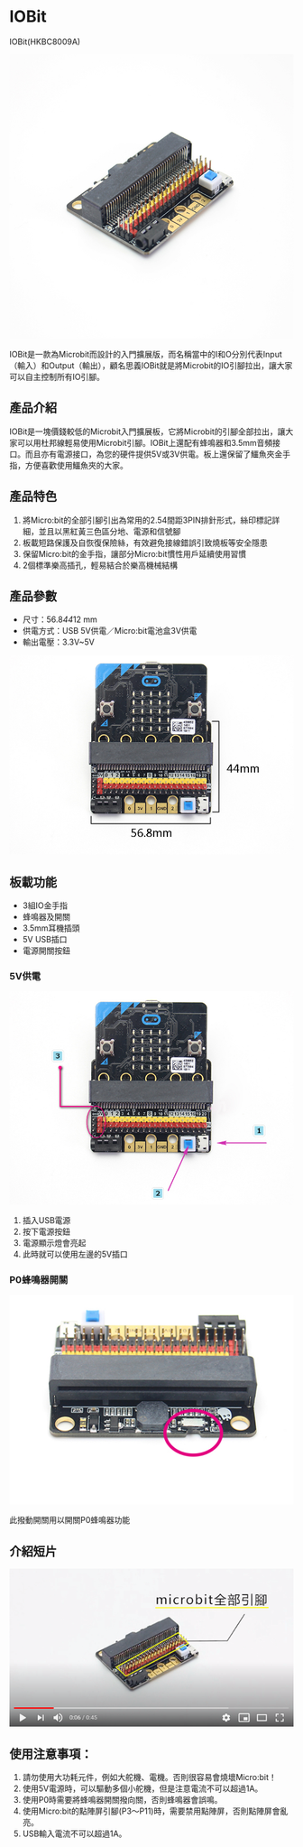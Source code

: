 # IOBit

IOBit(HKBC8009A)

![](./images/2.jpg)

IOBit是一款為Microbit而設計的入門擴展版，而名稱當中的I和O分別代表Input（輸入）和Output（輸出），顧名思義IOBit就是將Microbit的IO引腳拉出，讓大家可以自主控制所有IO引腳。

## 產品介紹

IOBit是一塊價錢較低的Microbit入門擴展板，它將Microbit的引腳全部拉出，讓大家可以用杜邦線輕易使用Microbit引腳。IOBit上還配有蜂鳴器和3.5mm音頻接口。而且亦有電源接口，為您的硬件提供5V或3V供電。板上還保留了鱷魚夾金手指，方便喜歡使用鱷魚夾的大家。

## 產品特色

1. 將Micro:bit的全部引腳引出為常用的2.54間距3PIN排針形式，絲印標記詳細，並且以黑紅黃三色區分地、電源和信號腳
2. 板載短路保護及自恢復保險絲，有效避免接線錯誤引致燒板等安全隱患
3. 保留Micro:bit的金手指，讓部分Micro:bit慣性用戶延續使用習慣
4. 2個標準樂高插孔，輕易結合於樂高機械結構

## 產品參數

- 尺寸：56.8*44*12 mm
- 供電方式：USB 5V供電／Micro:bit電池盒3V供電
- 輸出電壓：3.3V~5V

![](./images/1.jpg)

## 板載功能

- 3組IO金手指
- 蜂鳴器及開關
- 3.5mm耳機插頭
- 5V USB插口
- 電源開關按鈕

### 5V供電

![](./images/3.jpg)

1. 插入USB電源
2. 按下電源按鈕
3. 電源顯示燈會亮起
4. 此時就可以使用左邊的5V插口

### P0蜂鳴器開關

![](./images/4.jpg)

此撥動開關用以開關P0蜂鳴器功能

## 介紹短片
[![](./images/video.png)](https://www.youtube.com/watch?v=AAPAdGBl3ig)

## 使用注意事項：

1. 請勿使用大功耗元件，例如大舵機、電機。否則很容易會燒壞Micro:bit！
2. 使用5V電源時，可以驅動多個小舵機，但是注意電流不可以超過1A。
3. 使用P0時需要將蜂鳴器開關撥向關，否則蜂鳴器會誤鳴。
4. 使用Micro:bit的點陣屏引腳(P3～P11)時，需要禁用點陣屏，否則點陣屏會亂亮。
5. USB輸入電流不可以超過1A。